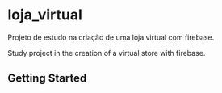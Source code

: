 # loja_virtual

Projeto de estudo na criação de uma loja virtual com firebase.

Study project in the creation of a virtual store with firebase.

## Getting Started



